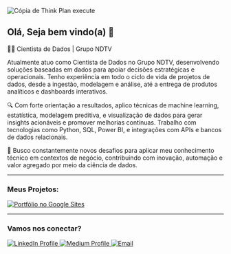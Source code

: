 ![Cópia de Think Plan execute](https://github.com/user-attachments/assets/571e4211-8af5-4007-ad31-4edd688cf60e)


## Olá, Seja bem vindo(a) 👋



  
👨‍💻 Cientista de Dados | Grupo NDTV

Atualmente atuo como Cientista de Dados no Grupo NDTV, desenvolvendo soluções baseadas em dados para apoiar decisões estratégicas e operacionais. Tenho experiência em todo o ciclo de vida de projetos de dados, desde a ingestão, modelagem e análise, até a entrega de produtos analíticos e dashboards interativos.

🔍 Com forte orientação a resultados, aplico técnicas de machine learning, estatística, modelagem preditiva, e visualização de dados para gerar insights acionáveis e promover melhorias contínuas. Trabalho com tecnologias como Python, SQL, Power BI, e integrações com APIs e bancos de dados relacionais.

🚀 Busco constantemente novos desafios para aplicar meu conhecimento técnico em contextos de negócio, contribuindo com inovação, automação e valor agregado por meio da ciência de dados.


---
### Meus Projetos:
<div id="badges">
  <a href="https://sites.google.com/view/josieleferreira/in%C3%ADcio" target="_blank">
    <img src="https://img.shields.io/badge/Portfólio-4285F4?style=for-the-badge&logo=google&logoColor=white" alt="Portfólio no Google Sites"/>
  </a>
</div>



---
### Vamos nos conectar?
<div id="badges">
  <a href="https://www.linkedin.com/in/josiele-ferreira-90686a1b2/" target="_blank">
    <img src="https://img.shields.io/badge/LinkedIn-blue?style=for-the-badge&logo=linkedin&logoColor=white" alt="LinkedIn Profile"/>
  </a>
  <a href="https://medium.com/@josieleferreira.phb" target="_blank">
    <img src="https://img.shields.io/badge/Medium-black?style=for-the-badge&logo=medium&logoColor=white" alt="Medium Profile"/>
  </a>
  <a href="mailto:josieleferreira.phb@gmail.com">
    <img src="https://img.shields.io/badge/Email-red?style=for-the-badge&logo=gmail&logoColor=white" alt="Email"/>
  </a>
</div>
